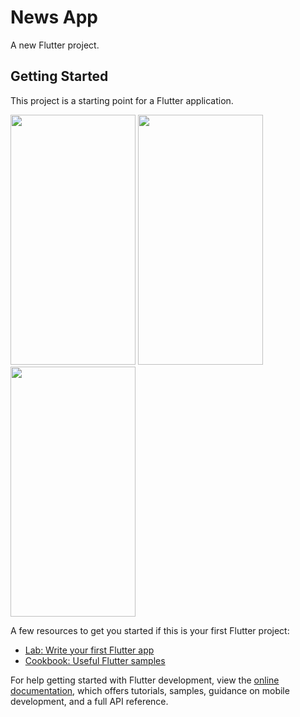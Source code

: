 # News App

A new Flutter project.

## Getting Started

This project is a starting point for a Flutter application.

<img src="https://github.com/Imesh7/news_app/assets/50042375/909fff46-8b4b-4bb0-9fd9-6d0d38e7f47e" data-canonical-src="https://github.com/Imesh7/news_app/assets/50042375/909fff46-8b4b-4bb0-9fd9-6d0d38e7f47e" width="200" height="400" />
<img src="https://github.com/Imesh7/news_app/assets/50042375/8a81f172-9ec0-41d8-a772-ac3775529cb8" data-canonical-src="https://github.com/Imesh7/news_app/assets/50042375/8a81f172-9ec0-41d8-a772-ac3775529cb8" width="200" height="400" />

<img src="https://github.com/Imesh7/news_app/assets/50042375/46f5662e-ada7-43d2-b041-db3d913bd4e5" data-canonical-src="https://github.com/Imesh7/news_app/assets/50042375/46f5662e-ada7-43d2-b041-db3d913bd4e5" width="200" height="400" />


A few resources to get you started if this is your first Flutter project:

- [Lab: Write your first Flutter app](https://docs.flutter.dev/get-started/codelab)
- [Cookbook: Useful Flutter samples](https://docs.flutter.dev/cookbook)

For help getting started with Flutter development, view the
[online documentation](https://docs.flutter.dev/), which offers tutorials,
samples, guidance on mobile development, and a full API reference.
